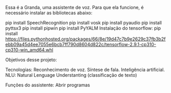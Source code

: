 Essa é a Granda, uma assistente de voz. 
Para que ela funcione, é necessário instalar as bibliotecas abaixo:

pip install SpeechRecognition
pip install vosk
pip install pyaudio
pip install pyttsx3
pip install pipwin
pip install PyYALM
Instalação do tensorflow:
pip install https://files.pythonhosted.org/packages/66/8e/19d47c7b9e2629c37fb3b2febb09a45d4ee7055e6bcb7ff790d8604d822c/tensorflow-2.9.1-cp310-cp310-win_amd64.whl

Objetivos desse projeto: 

Tecnologias: Reconhecimento de voz.
Síntese de fala.
Inteligência artificial. 
NLU: Natural Lenguage Understanting (classificação de texto)


Funções do assistente: 
Abrir programas
